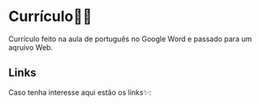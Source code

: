 # Currículo📄💼
Currículo feito na aula de português no Google Word e passado para um aqruivo Web. 
## Links
Caso tenha interesse aqui estão os links✨:
```

```

